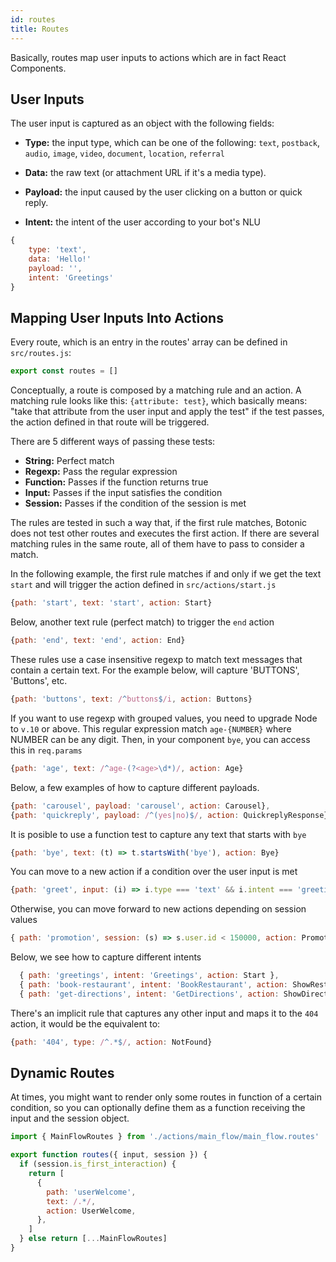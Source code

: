 ```yaml
---
id: routes
title: Routes
---
```


Basically, routes map user inputs to actions which are in fact React Components.

## User Inputs

The user input is captured as an object with the following fields:

- **Type:** the input type, which can be one of the following:
  `text`, `postback`, `audio`, `image`, `video`, `document`, `location`, `referral`

* **Data:** the raw text (or attachment URL if it's a media type).

- **Payload:** the input caused by the user clicking on a button or quick reply.

* **Intent:** the intent of the user according to your bot's NLU

```javascript
{
    type: 'text',
    data: 'Hello!'
    payload: '',
    intent: 'Greetings'
}
```

## Mapping User Inputs Into Actions

Every route, which is an entry in the routes' array can be defined in `src/routes.js`:

```javascript
export const routes = []
```

Conceptually, a route is composed by a matching rule and an action. A matching rule looks like this: `{attribute: test}`,
which basically means: "take that attribute from the user input and apply the test" if the test passes, the action defined in that route will be triggered.

There are 5 different ways of passing these tests:

- **String:** Perfect match
- **Regexp:** Pass the regular expression
- **Function:** Passes if the function returns true
- **Input:** Passes if the input satisfies the condition
- **Session:** Passes if the condition of the session is met

The rules are tested in such a way that, if the first rule matches, Botonic does not test
other routes and executes the first action.
If there are several matching rules in the same route, all of them have to pass
to consider a match.

In the following example, the first rule matches if and only if we get the text `start` and will trigger the action defined in `src/actions/start.js`

```javascript
{path: 'start', text: 'start', action: Start}
```

Below, another text rule (perfect match) to trigger the `end` action

```javascript
{path: 'end', text: 'end', action: End}
```

These rules use a case insensitive regexp to match text messages that contain
a certain text. For the example below, will capture 'BUTTONS', 'Buttons', etc.

```javascript
{path: 'buttons', text: /^buttons$/i, action: Buttons}
```

If you want to use regexp with grouped values, you need to upgrade Node to `v.10`
or above. This regular expression match `age-{NUMBER}` where NUMBER can be any digit.
Then, in your component `bye`, you can access this in `req.params`

```javascript
{path: 'age', text: /^age-(?<age>\d*)/, action: Age}
```

Below, a few examples of how to capture different payloads.

```javascript
{path: 'carousel', payload: 'carousel', action: Carousel},
{path: 'quickreply', payload: /^(yes|no)$/, action: QuickreplyResponse}
```

It is posible to use a function test to capture any text that starts with `bye`

```javascript
{path: 'bye', text: (t) => t.startsWith('bye'), action: Bye}
```

You can move to a new action if a condition over the user input is met

```javascript
{path: 'greet', input: (i) => i.type === 'text' && i.intent === 'greetings', action: Greet}
```

Otherwise, you can move forward to new actions depending on session values

```javascript
{ path: 'promotion', session: (s) => s.user.id < 150000, action: Promotion }
```

Below, we see how to capture different intents

```javascript
  { path: 'greetings', intent: 'Greetings', action: Start },
  { path: 'book-restaurant', intent: 'BookRestaurant', action: ShowRestaurants },
  { path: 'get-directions', intent: 'GetDirections', action: ShowDirections }
```

There's an implicit rule that captures any other input and maps it to
the `404` action, it would be the equivalent to:

```javascript
{path: '404', type: /^.*$/, action: NotFound}
```

## Dynamic Routes

At times, you might want to render only some routes in function of a certain condition,
so you can optionally define them as a function receiving the input and the session object.

```javascript
import { MainFlowRoutes } from './actions/main_flow/main_flow.routes'

export function routes({ input, session }) {
  if (session.is_first_interaction) {
    return [
      {
        path: 'userWelcome',
        text: /.*/,
        action: UserWelcome,
      },
    ]
  } else return [...MainFlowRoutes]
}
```
